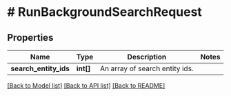 # # RunBackgroundSearchRequest

## Properties

Name | Type | Description | Notes
------------ | ------------- | ------------- | -------------
**search_entity_ids** | **int[]** | An array of search entity ids. |

[[Back to Model list]](../../README.md#models) [[Back to API list]](../../README.md#endpoints) [[Back to README]](../../README.md)
